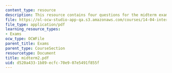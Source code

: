 ```yaml
---
content_type: resource
description: This resource contains four questions for the midterm exams.
file: https://ol-ocw-studio-app-qa.s3.amazonaws.com/courses/14-04-intermediate-microeconomic-theory-fall-2006/d520a4331b89ecfc70e907e5491f855f_midterm2.pdf
file_type: application/pdf
learning_resource_types:
- Exams
ocw_type: OCWFile
parent_title: Exams
parent_type: CourseSection
resourcetype: Document
title: midterm2.pdf
uid: d520a433-1b89-ecfc-70e9-07e5491f855f
---
```

